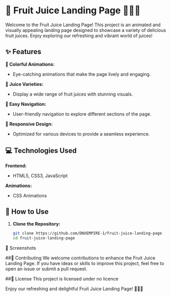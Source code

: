 # 🍹 Fruit Juice Landing Page 🍊🍍🍓

Welcome to the Fruit Juice Landing Page! This project is an animated and visually appealing landing page designed to showcase a variety of delicious fruit juices. Enjoy exploring our refreshing and vibrant world of juices!

## ✨ Features

**🌈 Colorful Animations:**
  - Eye-catching animations that make the page lively and engaging.

**🍇 Juice Varieties:**
  - Display a wide range of fruit juices with stunning visuals.

**🛒 Easy Navigation:**
  - User-friendly navigation to explore different sections of the page.

**📱 Responsive Design:**
  - Optimized for various devices to provide a seamless experience.

## 💻 Technologies Used

**Frontend:**
  - HTML5, CSS3, JavaScript

**Animations:**
  - CSS Animations

## 🚀 How to Use

1. **Clone the Repository:**
   ```bash
   git clone https://github.com/DNXEMPIRE-1/fruit-juice-landing-page
   cd fruit-juice-landing-page
📸 Screenshots


##🌟 Contributing
We welcome contributions to enhance the Fruit Juice Landing Page. If you have ideas or skills to improve this project, feel free to open an issue or submit a pull request.

##📜 License
This project is licensed under no licence

Enjoy our refreshing and delightful Fruit Juice Landing Page! 🍉🥤🍑
